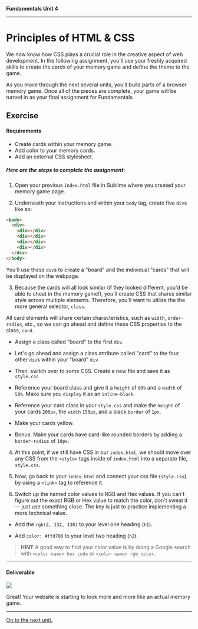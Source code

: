 **Fundamentals Unit 4**

---

# Principles of HTML & CSS

We now know how CSS plays a crucial role in the creative aspect of web development. In the following assignment, you'll use your freshly acquired skills to create the cards of your memory game and define the theme to the game.

As you move through the next several units, you'll build parts of a browser memory game. Once all of the pieces are complete, your game will be turned in as your final assignment for Fundamentals.

## Exercise

#### Requirements

* Create cards within your memory game.
* Add color to your memory cards.
* Add an external CSS stylesheet.


##### Here are the steps to complete the assignment:

1) Open your previous `index.html` file in Sublime where you created your memory game page.

2) Underneath your instructions and within your `body` tag, create five `div`s like so:

```html
<body>
  <div>
    <div></div>
    <div></div>
    <div></div>
    <div></div>
  </div>
</body>
```

You'll use these `div`s to create a "board" and the individual "cards" that will be displayed on the webpage.

3) Because the cards will all look similar (if they looked different, you'd be able to cheat in the memory game!), you'll create CSS that shares similar style across multiple elements. Therefore, you'll want to utilize the the more general selector, `class`.

All card elements will share certain characteristics, such as `width`, `order-radius`, etc., so we can go ahead and define these CSS properties to the class, `card`.

  * Assign a class called "board" to the first `div`.  

  * Let's go ahead and assign a class attribute called "card" to the four other `div`s within your "board" `div`.

  * Then, switch over to some CSS. Create a new file and save it as `style.css`

  * Reference your board class and give it a `height` of `80%` and a `width` of `50%`. Make sure you `display` it as an `inline-block`.

  * Reference your card class in your `style.css` and make the `height` of your cards `200px`, the `width` `150px`, and a black `border` of `1px`.

  * Make your cards yellow.

  * Bonus: Make your cards have card-like rounded borders by adding a `border-radius` of `10px`.

4) At this point, if we still have CSS in our `index.html`, we should move over any CSS from the `<style>` tags inside of `index.html` into a separate file, `style.css`.

5) Now, go back to your `index.html` and connect your css file (`style.css`) by using a `<link>` tag to reference it.

6) Switch up the named color values to RGB and Hex values. If you can't figure out the exact RGB or Hex value to match the color, don't sweat it — just use something close. The key is just to practice implementing a more technical value.

  * Add the `rgb(2, 132, 130)` to your level one heading (`h1`).

  * Add `color: #ffd700` to your level two heading (`h2`).

>**HINT** A good way to find your color value is by doing a Google search with `<color name> hex code` or `<color name> rgb color`.

---

#### Deliverable

![](../assets/intro-to-css-assignment/memory-game.png)

Great! Your website is starting to look more and more like an actual memory game.


---

[On to the next unit.](../05_unit/layout-basics-intro.md)
